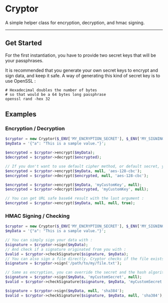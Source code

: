 # Cryptor
A simple helper class for encryption, decryption, and hmac signing.

---

## Get Started

For the first instantiation, you have to provide two secret keys that will be your passphrases.

It is recommended that you generate your own secret keys to encrypt and sign data, and keep it safe.
A way of generating this kind of secret key is to use OpenSSL :
```shell
# Hexadecimal doubles the number of bytes
# so that would be a 64 bytes long passphrase
openssl rand -hex 32
```

## Examples

### Encryption / Decryption

```php
$cryptor = new Cryptor($_ENV['MY_ENCRYPTION_SECRET'], $_ENV['MY_SIGNING_SECRET']);
$myData = '{"a": "This is a sample value."}';

$encrypted = $cryptor->encrypt($myData);
$decrypted = $cryptor->decrypt($encrypted);

// If you don't want to use default cipher method, or default secret, you can override them :
$encrypted = $cryptor->encrypt($myData, null, 'aes-128-cbc');
$encrypted = $cryptor->decrypt($encrypted, null, 'aes-128-cbc');

$encrypted = $cryptor->encrypt($myData, 'myCustomKey', null);
$encrypted = $cryptor->decrypt($encrypted, 'myCustomKey', null);

// You can get URL safe base64 result with the last argument : 
$encrypted = $cryptor->encrypt($myData, null, null, true);
```

### HMAC Signing / Checking

```php
$cryptor = new Cryptor($_ENV['MY_ENCRYPTION_SECRET'], $_ENV['MY_SIGNING_SECRET']);
$myData = '{"a": "This is a sample value."}';

// You can simply sign your data with : 
$signature = $cryptor->sign($myData);
// And check if a signature originated from you with :
$valid = $cryptor->checkSignature($signature, $myData);
// You can also sign a file directly. Cryptor checks if the file exists and is readable : 
$signature = $cryptor->sign('/path/to/my/file.txt');

// Same as encryption, you can override the secret and the hash algorithm : 
$signature = $cryptor->sign($myData, 'myCustomSecret', null);
$valid = $cryptor->checkSignature($signature, $myData, 'myCustomSecret', null);

$signature = $cryptor->sign($myData, null, 'sha384');
$valid = $cryptor->checkSignature($signature, $myData, null, 'sha384');
```
